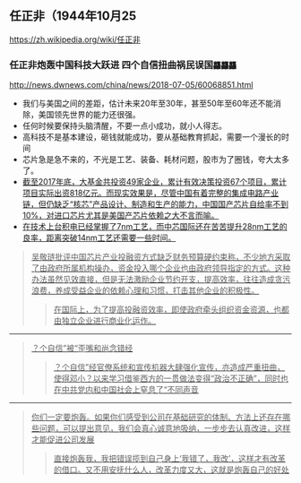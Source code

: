 ## 任正非（1944年10月25
https://zh.wikipedia.org/wiki/任正非
### 任正非炮轰中国科技大跃进 四个自信扭曲祸民误国`龘龘龘`
http://news.dwnews.com/china/news/2018-07-05/60068851.html
- 我们与美国之间的差距，估计未来20年至30年，甚至50年至60年还不能消除，美国领先世界的能力还很强。
- 任何时候要保持头脑清醒，不要一点小成功，就小人得志。
- 高科技不是基本建设，砸钱就能成功，要从基础教育抓起，需要一个漫长的时间
- 芯片急是急不来的，不光是工艺、装备、耗材问题，股市为了圈钱，夸大太多了。
- <u>截至2017年底，大基金共投资49家企业，累计有效决策投资67个项目，累计项目实际出资818亿元。而现实效果是，尽管中国有着完整的集成电路产业链，但仍缺乏“核芯”产品设计、制造和生产的能力，中国国产芯片自给率不到10%，对进口芯片尤其是美国产芯片依赖之大不言而喻。
- <u>在技术上台积电已经掌握了7nm工艺，而中芯国际还在苦苦提升28nm工艺的良率，距离突破14nm工艺还需要一些时间。
>吴敬琏批评中国芯片产业投融资方式缺乏财务预算硬约束称，不少地方采取了由政府所属机构操办，资金投入哪个企业也由政府领导指定的方式。这种办法虽然见效直接，但是无法激励企业节约开支，提高效率，往往造成贪污浪费，养成受益企业的依赖心理和习惯，打击其他企业的积极性。
>>在国际上，为了提高投融资效率，即使政府牵头组织资金资源，也都由独立企业进行商业化运作。
---
>？个自信”被“歪嘴和尚念错经
>>？个自信”经官僚系统和宣传机器大肆强化宣传，亦造成严重扭曲，使得邓小？以来学习借鉴西方的一贯做法变得“政治不正确”，同时也在中共党内和中国社会上窒息了“不同声音
---
>你们一定要炮轰。如果你们感受到公司在基础研究的体制、方法上还存在哪些问题，可以提出意见，我们会真心诚意地吸纳，一步步去认真改进，这样才能促进公司发展
>>直接炮轰我，我把错误揽到自己身上‘我错了，我改’，这样才有改革的借口。又不用安抚什么人，改革力度又大，这就是炮轰自己的好处